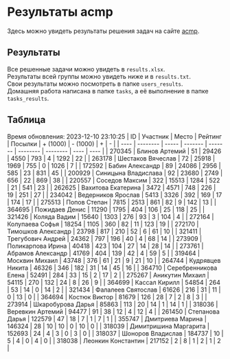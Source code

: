 # Результаты acmp
Здесь можно увидеть результаты решения задач на сайте [acmp](https://acmp.ru). 

## Результаты
Все решенные задачи можно увидеть в `results.xlsx`.  
Результаты всей группы можно увидеть ниже и в `results.txt`.  
Свои результаты можно посмотреть в папке `users_results`.  
Домашняя работа написана в папке `tasks`, а её выполнение в папке `tasks_results`.

## Таблица
Время обновления: 2023-12-10 23:10:25
| ID   | Участник | Место | Рейтинг | Посылки | + (1000) | - (1000) | +    | -    |
| ---- | -------- | ----- | ------- | ------- | -------- | -------- | ---- | ---- |
| 270345 | Блинов Артемий | 51 | 29426 | 4550 | 793 | 4 | 1292 | 22 |
| 263178 | Шестаков Вячеслав | 72 | 25918 | 1969 | 755 | 0 | 1026 | 7 |
| 172592 | Бабин Александр | 89 | 24086 | 2956 | 585 | 23 | 831 | 45 |
| 200929 | Синицына Владислава | 92 | 23680 | 2749 | 656 | 22 | 869 | 38 |
| 220557 | Соседов Максим | 322 | 15513 | 1284 | 522 | 21 | 541 | 23 |
| 262625 | Вахитова Екатерина | 3472 | 4571 | 748 | 226 | 19 | 251 | 27 |
| 234042 | Ведерников Ярослав | 5413 | 3326 | 392 | 169 | 17 | 174 | 17 |
| 275513 | Попов Степан | 7815 | 2513 | 861 | 82 | 9 | 142 | 13 |
| 364695 | Пожидаев Денис | 11290 | 1795 | 404 | 106 | 25 | 118 | 25 |
| 321426 | Коляда Вадим | 15640 | 1303 | 276 | 93 | 3 | 104 | 4 |
| 272164 | Колупаева Софья | 18254 | 1105 | 360 | 82 | 11 | 123 | 19 |
| 272170 | Тимошков Александр | 23798 | 817 | 210 | 52 | 6 | 61 | 10 |
| 321411 | Трегубович Андрей | 24362 | 797 | 196 | 40 | 4 | 68 | 14 |
| 273909 | Поликарпова Ирина | 40418 | 423 | 104 | 27 | 14 | 28 | 14 |
| 273761 | Абрамов Александр | 41769 | 404 | 139 | 42 | 4 | 59 | 5 |
| 319464 | Москвин Михаил | 43748 | 376 | 61 | 21 | 9 | 21 | 10 |
| 264744 | Кудрявцев Никита | 46326 | 346 | 182 | 31 | 14 | 45 | 16 |
| 364710 | Серебренникова Елена | 52491 | 284 | 33 | 15 | 2 | 17 | 2 |
| 275267 | Аникутин Михаил | 54115 | 270 | 132 | 24 | 8 | 26 | 9 |
| 364699 | Кассал Кирилл | 54854 | 264 | 53 | 14 | 0 | 14 | 2 |
| 321434 | Фалалеев Святослав | 61626 | 216 | 31 | 11 | 0 | 13 | 0 |
| 364694 | Костюк Виктор | 81679 | 126 | 28 | 7 | 2 | 8 | 3 |
| 273914 | Шкаробурова Дарья | 85863 | 113 | 20 | 14 | 1 | 14 | 1 |
| 318036 | Веревкин Артемий | 94477 | 91 | 38 | 12 | 4 | 12 | 4 |
| 261450 | Степанова Дарья | 122579 | 47 | 18 | 7 | 1 | 7 | 1 |
| 355747 | Дмитриева Марина | 146324 | 28 | 10 | 10 | 0 | 10 | 0 |
| 318039 | Димитришина Маргарита | 152693 | 24 | 4 | 3 | 0 | 3 | 0 |
| 318037 | Шоноров Владислав | 184737 | 10 | 5 | 4 | 0 | 4 | 0 |
| 318038 | Леонкин Константин | 217152 | 2 | 8 | 1 | 2 | 1 | 2 |
